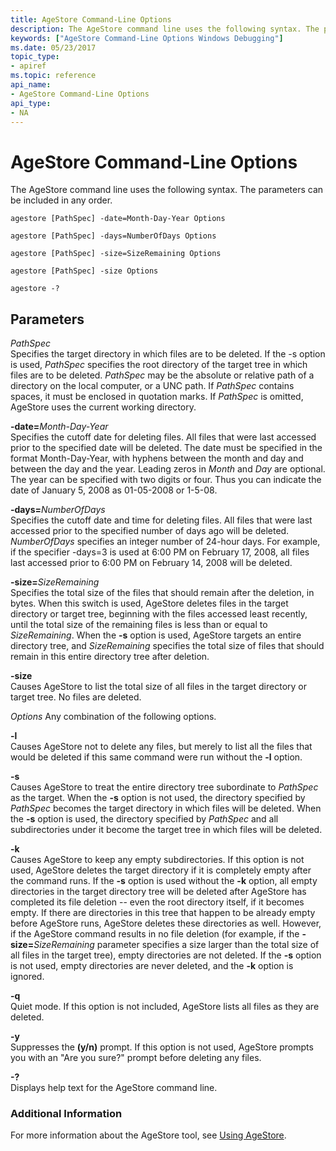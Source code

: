 ```yaml
---
title: AgeStore Command-Line Options
description: The AgeStore command line uses the following syntax. The parameters can be included in any order.
keywords: ["AgeStore Command-Line Options Windows Debugging"]
ms.date: 05/23/2017
topic_type:
- apiref
ms.topic: reference
api_name:
- AgeStore Command-Line Options
api_type:
- NA
---
```


# AgeStore Command-Line Options


The AgeStore command line uses the following syntax. The parameters can be included in any order.

```console
agestore [PathSpec] -date=Month-Day-Year Options 

agestore [PathSpec] -days=NumberOfDays Options 

agestore [PathSpec] -size=SizeRemaining Options 

agestore [PathSpec] -size Options 

agestore -? 
```

## <span id="Parameters"></span><span id="parameters"></span><span id="PARAMETERS"></span>Parameters


<span id="_______PathSpec______"></span><span id="_______pathspec______"></span><span id="_______PATHSPEC______"></span> *PathSpec*   
Specifies the target directory in which files are to be deleted. If the -s option is used, *PathSpec* specifies the root directory of the target tree in which files are to be deleted. *PathSpec* may be the absolute or relative path of a directory on the local computer, or a UNC path. If *PathSpec* contains spaces, it must be enclosed in quotation marks. If *PathSpec* is omitted, AgeStore uses the current working directory.

<span id="-date_Month-Day-Year"></span><span id="-date_month-day-year"></span><span id="-DATE_MONTH-DAY-YEAR"></span>**-date=**<em>Month-Day-Year</em>  
Specifies the cutoff date for deleting files. All files that were last accessed prior to the specified date will be deleted. The date must be specified in the format Month-Day-Year, with hyphens between the month and day and between the day and the year. Leading zeros in *Month* and *Day* are optional. The year can be specified with two digits or four. Thus you can indicate the date of January 5, 2008 as 01-05-2008 or 1-5-08.

<span id="_______-days_NumberOfDays______"></span><span id="_______-days_numberofdays______"></span><span id="_______-DAYS_NUMBEROFDAYS______"></span> **-days=**<em>NumberOfDays</em>   
Specifies the cutoff date and time for deleting files. All files that were last accessed prior to the specified number of days ago will be deleted. *NumberOfDays* specifies an integer number of 24-hour days. For example, if the specifier -days=3 is used at 6:00 PM on February 17, 2008, all files last accessed prior to 6:00 PM on February 14, 2008 will be deleted.

<span id="_______-size_SizeRemaining______"></span><span id="_______-size_sizeremaining______"></span><span id="_______-SIZE_SIZEREMAINING______"></span> **-size=**<em>SizeRemaining</em>   
Specifies the total size of the files that should remain after the deletion, in bytes. When this switch is used, AgeStore deletes files in the target directory or target tree, beginning with the files accessed least recently, until the total size of the remaining files is less than or equal to *SizeRemaining*. When the **-s** option is used, AgeStore targets an entire directory tree, and *SizeRemaining* specifies the total size of files that should remain in this entire directory tree after deletion.

<span id="_______-size______"></span><span id="_______-SIZE______"></span> **-size**   
Causes AgeStore to list the total size of all files in the target directory or target tree. No files are deleted.

*Options*
Any combination of the following options.

<span id="-l"></span><span id="-L"></span>**-l**  
Causes AgeStore not to delete any files, but merely to list all the files that would be deleted if this same command were run without the **-l** option.

<span id="-s"></span><span id="-S"></span>**-s**  
Causes AgeStore to treat the entire directory tree subordinate to *PathSpec* as the target. When the **-s** option is not used, the directory specified by *PathSpec* becomes the target directory in which files will be deleted. When the **-s** option is used, the directory specified by *PathSpec* and all subdirectories under it become the target tree in which files will be deleted.

<span id="-k"></span><span id="-K"></span>**-k**  
Causes AgeStore to keep any empty subdirectories. If this option is not used, AgeStore deletes the target directory if it is completely empty after the command runs. If the **-s** option is used without the **-k** option, all empty directories in the target directory tree will be deleted after AgeStore has completed its file deletion -- even the root directory itself, if it becomes empty. If there are directories in this tree that happen to be already empty before AgeStore runs, AgeStore deletes these directories as well. However, if the AgeStore command results in no file deletion (for example, if the **-size=**<em>SizeRemaining</em> parameter specifies a size larger than the total size of all files in the target tree), empty directories are not deleted. If the **-s** option is not used, empty directories are never deleted, and the **-k** option is ignored.

<span id="-q"></span><span id="-Q"></span>**-q**  
Quiet mode. If this option is not included, AgeStore lists all files as they are deleted.

<span id="-y"></span><span id="-Y"></span>**-y**  
Suppresses the **(y/n)** prompt. If this option is not used, AgeStore prompts you with an "Are you sure?" prompt before deleting any files.

<span id="_______-_______"></span> **-?**   
Displays help text for the AgeStore command line.

### Additional Information

For more information about the AgeStore tool, see [Using AgeStore](using-agestore.md).

 

 